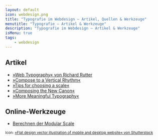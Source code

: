 ```yaml
---
layout: default
icon: webdesign.png
title: "Typografie im Webdesign – Artikel, Quellen & Werkzeuge"
menutitle: "Typografie – Artikel & Werkzeuge"
description: "Typografie im Webdesign – Artikel & Werkzeuge"
isMenu: true
tags:
	- webdesign
---
```

## Artikel

   - [»Web Typography«  von Richard Rutter](http://webtypography.net/)
   - [»Compose to a Vertical Rhythm«](http://24ways.org/2006/compose-to-a-vertical-rhythm/)
   - [»Tips for choosing a scale«][11]
   - [»Composing the New Canon«][12]
   - [»More Meaningful Typography«][13]



## Online-Werkzeuge

- [Berechnen der Modular Scale](http://modularscale.com/)












<small>Icon:  [»Flat design vector illustration of mobile and desktop website« von Shutterstock](http://www.shutterstock.com/pic.mhtml?id=151359191&src=id)</small>



  [11]: http://blog.8thlight.com/billy-whited/2011/10/28/r-a-ela-tional-design.html#tips
  [12]: http://24ways.org/2011/composing-the-new-canon
  [13]: http://www.alistapart.com/articles/more-meaningful-typography/
